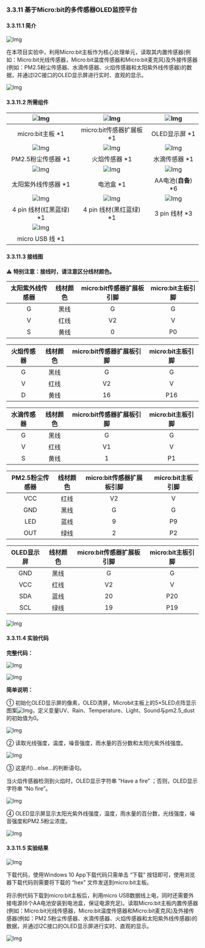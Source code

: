 ### 3.3.11 基于Micro:bit的多传感器OLED监控平台

#### 3.3.11.1 简介

![Img](./media/top1.png)

在本项目实验中，利用Micro:bit主板作为核心处理单元，读取其内置传感器(例如：Micro:bit光线传感器，Micro:bit温度传感器和Micro:bit麦克风)及外接传感器(例如：PM2.5粉尘传感器、水滴传感器、火焰传感器和太阳紫外线传感器)的数据，并通过I2C接口的OLED显示屏进行实时、直观的显示。

![Img](./media/bottom1.png)

#### 3.3.11.2 所需组件

| ![Img](./media/microbitV2.png)| ![Img](./media/ExpansionBoard.png) |![Img](./media/OLED.png)| 
| :--: | :--: | :--: |
| micro:bit主板 *1 | micro:bit传感器扩展板 *1 |OLED显示屏 *1 |
|![Img](./media/PM2.5-1.png) |![Img](./media/fire2.png)|![Img](./media/steam1.png)|
| PM2.5粉尘传感器 *1|火焰传感器 *1 |水滴传感器 *1 |
|![Img](./media/UV-sensor1.png)|![Img](./media/batterycase.png)| ![Img](./media/AAbattery.png)|
|太阳紫外线传感器 *1|电池盒 *1|AA电池(**自备**) *6|
|![Img](./media/4pin-1.png) |![Img](./media/4pin.png)|![Img](./media/3pin.png)|
|4 pin 线材(红黑蓝绿) *1|4 pin 线材(黑红蓝绿) *1 |3 pin 线材 *3 |
|![Img](./media/usb.png) | | |
| micro USB 线 *1| | |

#### 3.3.11.3 接线图

⚠️ **特别注意：接线时，请注意区分线材颜色。**

|太阳紫外线传感器| 线材颜色 | micro:bit传感器扩展板引脚 |micro:bit主板引脚 |
| :--: | :--: | :--: | :--: |
| G | 黑线 | G | G |
| V | 红线 | V2 | V |
| S | 黄线 | 0 | P0 |

| 火焰传感器 | 线材颜色 | micro:bit传感器扩展板引脚 |micro:bit主板引脚 |
| :--: | :--: | :--: | :--: |
| G | 黑线 | G | G |
| V | 红线 | V2 | V |
| D | 黄线 | 16 | P16 |

|水滴传感器| 线材颜色 | micro:bit传感器扩展板引脚 |micro:bit主板引脚 |
| :--: | :--: | :--: | :--: |
| G | 黑线 | G | G |
| V | 红线 | V1 | V |
| S | 黄线 | 1 | P1 |

| PM2.5粉尘传感器 | 线材颜色 | micro:bit传感器扩展板引脚 |micro:bit主板引脚 |
| :--: | :--: | :--: | :--: |
| VCC | 红线 | V2 | V |
| GND | 黑线 | G | G |
| LED | 蓝线 | 9 | P9 |
| OUT | 绿线 | 2 | P2 |

| OLED显示屏 | 线材颜色 | micro:bit传感器扩展板引脚 |micro:bit主板引脚 |
| :--: | :--: | :--: | :--: |
| GND | 黑线 | G | G |
| VCC | 红线 | V2 | V |
| SDA | 蓝线 | 20 | P20 |
| SCL | 绿线 | 19 | P19 |

![Img](./media/couj11.png)

#### 3.3.11.4 实验代码

**完整代码：**

![Img](./media/couj011.png)


![Img](./media/line1.png)

**简单说明：**

① 初始化OLED显示屏的像素，OLED清屏，Microbit主板上的5×5LED点阵显示图案![Img](./media/ab3.png)，定义变量UV、Rain、Temperature、Light、Sound与pm2.5_dust的初始值为0。

![Img](./media/cou42.png)

② 读取光线强度，温度，噪音强度，雨水量的百分数和太阳光紫外线强度。

![Img](./media/cou43.png)

③ 这是if()...else...的判断语句。

当火焰传感器检测到火焰时，OLED显示字符串 “Have a fire” ；否则，OLED显示字符串 “No fire”。

![Img](./media/cou44.png)

④ OLED显示屏显示太阳光紫外线强度，温度，雨水量的百分数，光线强度，噪音强度和PM2.5粉尘浓度。

![Img](./media/cou45.png)

#### 3.3.11.5 实验结果

![Img](./media/4top.png)

下载代码，使用Windows 10 App下载代码只需单击 “下载” 按钮即可，使用浏览器下载代码则需要将下载的 “hex” 文件发送到micro:bit主板。

将示例代码下载到micro:bit主板后，利用micro USB数据线上电，同时还需要外接电源(6个AA电池安装到电池盒，保证电源充足)。读取Micro:bit主板内置传感器(例如：Micro:bit光线传感器，Micro:bit温度传感器和Micro:bit麦克风)及外接传感器(例如：PM2.5粉尘传感器、水滴传感器、火焰传感器和太阳紫外线传感器)的数据，并通过I2C接口的OLED显示屏进行实时、直观的显示。

![Img](./media/4bottom.png)





